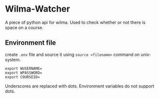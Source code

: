 # Wilma-Watcher

A piece of python api for wilma. Used to check whether or not there is space on a course.

## Environment file

create `.env` file and source it using `source <filename>` command on unix-system.

```
export WUSERNAME=
export WPASSWORD=
export COURSEID=
```

Underscores are replaced with dots. Environment variables do not support dots.
